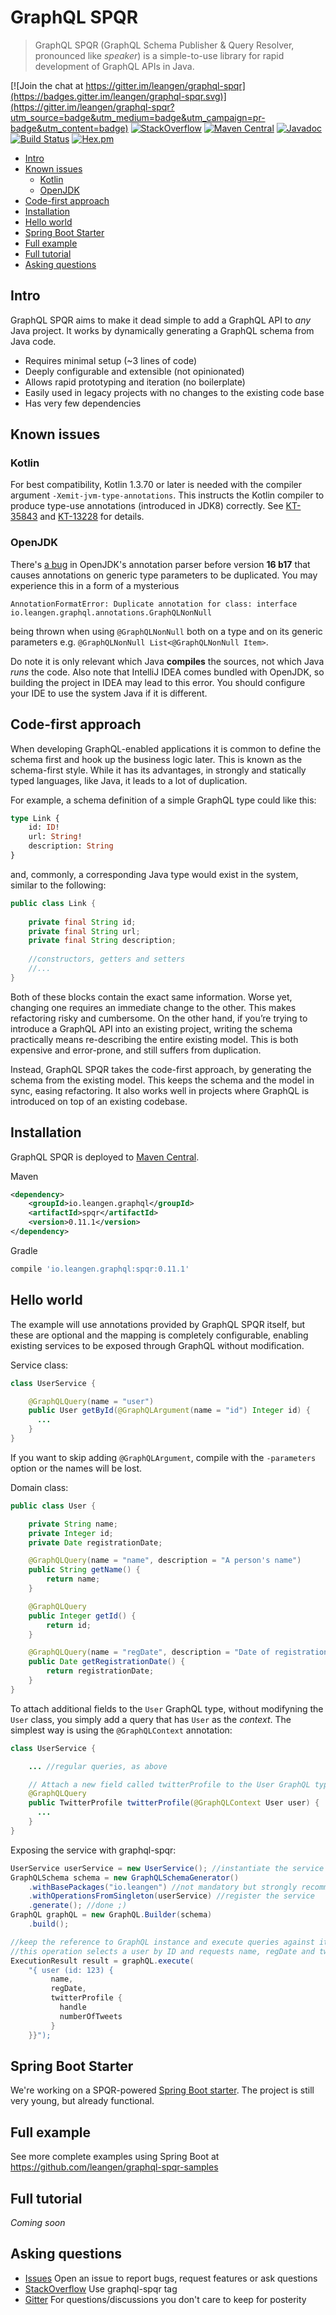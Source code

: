 # GraphQL SPQR

> GraphQL SPQR (GraphQL Schema Publisher & Query Resolver, pronounced like _speaker_) is a simple-to-use library for rapid development of GraphQL APIs in Java.

[![Join the chat at https://gitter.im/leangen/graphql-spqr](https://badges.gitter.im/leangen/graphql-spqr.svg)](https://gitter.im/leangen/graphql-spqr?utm_source=badge&utm_medium=badge&utm_campaign=pr-badge&utm_content=badge)
[![StackOverflow](https://img.shields.io/badge/StackOverflow-graphql--spqr-brightgreen.svg)](https://stackoverflow.com/questions/tagged/graphql-spqr)
[![Maven Central](https://maven-badges.herokuapp.com/maven-central/io.leangen.graphql/spqr/badge.svg)](https://maven-badges.herokuapp.com/maven-central/io.leangen.graphql/spqr)
[![Javadoc](http://javadoc-badge.appspot.com/io.leangen.graphql/spqr.svg?label=javadoc)](http://www.javadoc.io/doc/io.leangen.graphql/spqr)
[![Build Status](https://travis-ci.org/leangen/graphql-spqr.svg?branch=master)](https://travis-ci.org/leangen/graphql-spqr)
[![Hex.pm](https://img.shields.io/hexpm/l/plug.svg?maxAge=2592000)](https://raw.githubusercontent.com/leangen/graphql-spqr/master/LICENSE)

   * [Intro](#intro)
   * [Known issues](#known-issues)
      * [Kotlin](#kotlin)
      * [OpenJDK](#openjdk)
   * [Code-first approach](#code-first-approach)
   * [Installation](#installation)
   * [Hello world](#hello-world)
   * [Spring Boot Starter](#spring-boot-starter)
   * [Full example](#full-example)
   * [Full tutorial](#full-tutorial)
   * [Asking questions](#asking-questions)

## Intro

GraphQL SPQR aims to make it dead simple to add a GraphQL API to _any_ Java project. It works by dynamically generating a GraphQL schema from Java code.

* Requires minimal setup (~3 lines of code)
* Deeply configurable and extensible (not opinionated)
* Allows rapid prototyping and iteration (no boilerplate)
* Easily used in legacy projects with no changes to the existing code base
* Has very few dependencies

## Known issues

### Kotlin

For best compatibility, Kotlin 1.3.70 or later is needed with the compiler argument `-Xemit-jvm-type-annotations`.
This instructs the Kotlin compiler to produce type-use annotations (introduced in JDK8) correctly.
See [KT-35843](https://youtrack.jetbrains.com/issue/KT-35843) and [KT-13228](https://youtrack.jetbrains.com/issue/KT-13228) for details.

### OpenJDK

There's [a bug](https://bugs.java.com/bugdatabase/view_bug.do?bug_id=8202473) in OpenJDK's annotation parser before version **16 b17** that causes annotations on generic type parameters to be duplicated. You may experience this in a form of a mysterious
```
AnnotationFormatError: Duplicate annotation for class: interface io.leangen.graphql.annotations.GraphQLNonNull
```
being thrown when using `@GraphQLNonNull` both on a type and on its generic parameters e.g. `@GraphQLNonNull List<@GraphQLNonNull Item>`.

Do note it is only relevant which Java **compiles** the sources, not which Java _runs_ the code. Also note that IntelliJ IDEA comes bundled with OpenJDK, so building the project in IDEA may lead to this error. You should configure your IDE to use the system Java if it is different.

## Code-first approach

When developing GraphQL-enabled applications it is common to define the schema first and hook up the business logic later. This is known as the schema-first style. While it has its advantages, in strongly and statically typed languages, like Java, it leads to a lot of duplication.

For example, a schema definition of a simple GraphQL type could like this:

```graphql
type Link {
    id: ID!
    url: String!
    description: String
}
```

and, commonly, a corresponding Java type would exist in the system, similar to the following:

```java
public class Link {
    
    private final String id;
    private final String url;
    private final String description;
    
    //constructors, getters and setters
    //...
}
```

Both of these blocks contain the exact same information. Worse yet, changing one requires an immediate change to the other. This makes refactoring risky and cumbersome. On the other hand, if you’re trying to introduce a GraphQL API into an existing project, writing the schema practically means re-describing the entire existing model. This is both expensive and error-prone, and still suffers from duplication.

Instead, GraphQL SPQR takes the code-first approach, by generating the schema from the existing model. This keeps the schema and the model in sync, easing refactoring. It also works well in projects where GraphQL is introduced on top of an existing codebase.

## Installation

GraphQL SPQR is deployed to [Maven Central](https://search.maven.org/#search%7Cgav%7C1%7Cg%3A%22io.leangen.graphql%22%20AND%20a%3A%22spqr%22).

Maven

```xml
<dependency>
    <groupId>io.leangen.graphql</groupId>
    <artifactId>spqr</artifactId>
    <version>0.11.1</version>
</dependency>
```

Gradle

```groovy
compile 'io.leangen.graphql:spqr:0.11.1'
```

## Hello world

The example will use annotations provided by GraphQL SPQR itself, but these are optional and the mapping is completely configurable, enabling existing services to be exposed through GraphQL without modification.

Service class:

```java
class UserService {

    @GraphQLQuery(name = "user")
    public User getById(@GraphQLArgument(name = "id") Integer id) {
      ...
    }
}
```
If you want to skip adding `@GraphQLArgument`, compile with the `-parameters` option or the names will be lost.

Domain class:

```java
public class User {

    private String name;
    private Integer id;
    private Date registrationDate;

    @GraphQLQuery(name = "name", description = "A person's name")
    public String getName() {
        return name;
    }

    @GraphQLQuery
    public Integer getId() {
        return id;
    }

    @GraphQLQuery(name = "regDate", description = "Date of registration")
    public Date getRegistrationDate() {
        return registrationDate;
    }
}
```

To attach additional fields to the `User` GraphQL type, without modifyning the `User` class, you simply add a query that has `User` as the _context_. The simplest way is using the `@GraphQLContext` annotation:

```java
class UserService {

    ... //regular queries, as above

    // Attach a new field called twitterProfile to the User GraphQL type
    @GraphQLQuery
    public TwitterProfile twitterProfile(@GraphQLContext User user) {
      ...
    }
}
```

Exposing the service with graphql-spqr:

```java
UserService userService = new UserService(); //instantiate the service (or inject by Spring or another framework)
GraphQLSchema schema = new GraphQLSchemaGenerator()
    .withBasePackages("io.leangen") //not mandatory but strongly recommended to set your "root" packages
    .withOperationsFromSingleton(userService) //register the service
    .generate(); //done ;)
GraphQL graphQL = new GraphQL.Builder(schema)
	.build();

//keep the reference to GraphQL instance and execute queries against it.
//this operation selects a user by ID and requests name, regDate and twitterProfile fields only
ExecutionResult result = graphQL.execute(   
    "{ user (id: 123) {
         name,
         regDate,
         twitterProfile {
           handle
           numberOfTweets
         }
    }}");
```

## Spring Boot Starter

We're working on a SPQR-powered [Spring Boot starter](https://github.com/leangen/graphql-spqr-spring-boot-starter). The project is still very young, but already functional.

## Full example

See more complete examples using Spring Boot at https://github.com/leangen/graphql-spqr-samples

## Full tutorial

_Coming soon_

## Asking questions

* [Issues](https://github.com/leangen/graphql-spqr/issues) Open an issue to report bugs, request features or ask questions
* [StackOverflow](https://stackoverflow.com/questions/tagged/graphql-spqr) Use graphql-spqr tag
* [Gitter](https://gitter.im/leangen/graphql-spqr) For questions/discussions you don't care to keep for posterity
